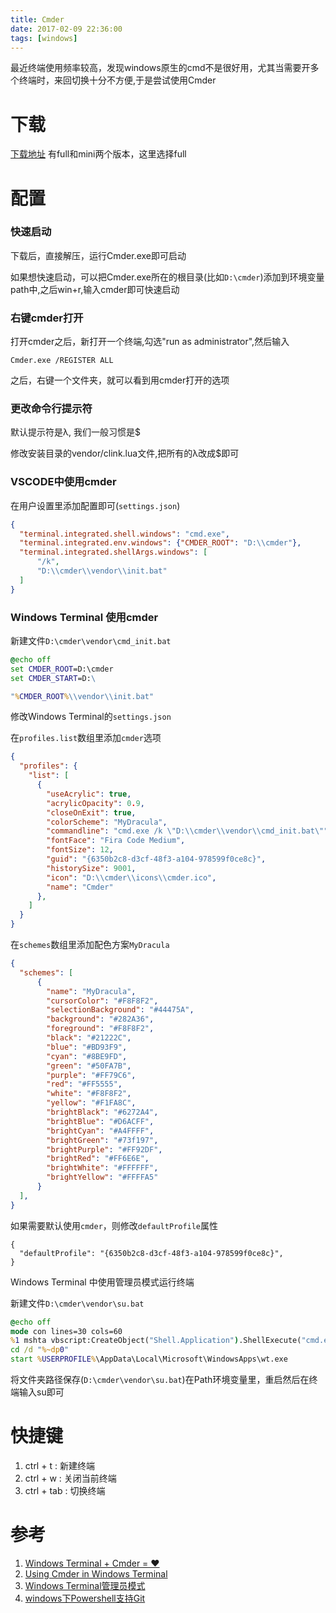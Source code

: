 ```yaml
---
title: Cmder
date: 2017-02-09 22:36:00
tags: [windows]
---
```


最近终端使用频率较高，发现windows原生的cmd不是很好用，尤其当需要开多个终端时，来回切换十分不方便,于是尝试使用Cmder

# 下载
[下载地址](http://cmder.net/)
有full和mini两个版本，这里选择full

# 配置

### 快速启动
下载后，直接解压，运行Cmder.exe即可启动

如果想快速启动，可以把Cmder.exe所在的根目录(比如`D:\cmder`)添加到环境变量path中,之后win+r,输入cmder即可快速启动

### 右键cmder打开

打开cmder之后，新打开一个终端,勾选"run as administrator",然后输入
```
Cmder.exe /REGISTER ALL
```
之后，右键一个文件夹，就可以看到用cmder打开的选项

### 更改命令行提示符
默认提示符是λ, 我们一般习惯是$

修改安装目录的vendor/clink.lua文件,把所有的λ改成$即可

### VSCODE中使用cmder
在用户设置里添加配置即可(`settings.json`)
```json
{
  "terminal.integrated.shell.windows": "cmd.exe",
  "terminal.integrated.env.windows": {"CMDER_ROOT": "D:\\cmder"},
  "terminal.integrated.shellArgs.windows": [
      "/k",
      "D:\\cmder\\vendor\\init.bat"
  ]
}
```

### Windows Terminal 使用cmder
新建文件`D:\cmder\vendor\cmd_init.bat`
```bat
@echo off
set CMDER_ROOT=D:\cmder
set CMDER_START=D:\

"%CMDER_ROOT%\\vendor\\init.bat"
```
修改Windows Terminal的`settings.json`

在`profiles.list`数组里添加`cmder`选项
```json
{
  "profiles": {
    "list": [
      {
        "useAcrylic": true,
        "acrylicOpacity": 0.9,
        "closeOnExit": true,
        "colorScheme": "MyDracula",
        "commandline": "cmd.exe /k \"D:\\cmder\\vendor\\cmd_init.bat\"",
        "fontFace": "Fira Code Medium",
        "fontSize": 12,
        "guid": "{6350b2c8-d3cf-48f3-a104-978599f0ce8c}",
        "historySize": 9001,
        "icon": "D:\\cmder\\icons\\cmder.ico",
        "name": "Cmder"
      },
    ]
  }
}
```
在`schemes`数组里添加配色方案`MyDracula`
```json
{
  "schemes": [
      {
        "name": "MyDracula",
        "cursorColor": "#F8F8F2",
        "selectionBackground": "#44475A",
        "background": "#282A36",
        "foreground": "#F8F8F2",
        "black": "#21222C",
        "blue": "#BD93F9",
        "cyan": "#8BE9FD",
        "green": "#50FA7B",
        "purple": "#FF79C6",
        "red": "#FF5555",
        "white": "#F8F8F2",
        "yellow": "#F1FA8C",
        "brightBlack": "#6272A4",
        "brightBlue": "#D6ACFF",
        "brightCyan": "#A4FFFF",
        "brightGreen": "#73f197",
        "brightPurple": "#FF92DF",
        "brightRed": "#FF6E6E",
        "brightWhite": "#FFFFFF",
        "brightYellow": "#FFFFA5"
      }
  ],
}
```

如果需要默认使用`cmder`，则修改`defaultProfile`属性
```
{
  "defaultProfile": "{6350b2c8-d3cf-48f3-a104-978599f0ce8c}",
}
```

Windows Terminal 中使用管理员模式运行终端

新建文件`D:\cmder\vendor\su.bat`
```bat
@echo off
mode con lines=30 cols=60
%1 mshta vbscript:CreateObject("Shell.Application").ShellExecute("cmd.exe","/c %~s0 ::","","runas",1)(window.close)&&exit
cd /d "%~dp0"
start %USERPROFILE%\AppData\Local\Microsoft\WindowsApps\wt.exe
```
将文件夹路径保存(`D:\cmder\vendor\su.bat`)在Path环境变量里，重启然后在终端输入su即可

# 快捷键

1. ctrl + t : 新建终端
2. ctrl + w : 关闭当前终端
3. ctrl + tab : 切换终端

# 参考

1. [Windows Terminal + Cmder = ❤️](https://medium.com/talpor/windows-terminal-cmder-%EF%B8%8F-573e6890d143)
2. [Using Cmder in Windows Terminal](https://stackoverflow.com/questions/60575401/using-cmder-in-windows-terminal)
3. [Windows Terminal管理员模式](https://www.zhihu.com/question/353701331/answer/1338291321)
4. [windows下Powershell支持Git](https://blog.csdn.net/u014756245/article/details/100541329)